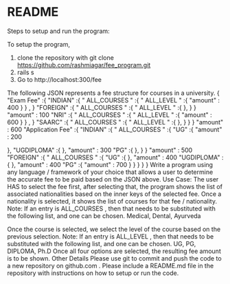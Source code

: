 # README

Steps to setup and run the program:

To setup the program, 
1. clone the repository with git clone https://github.com/rashmiagar/fee_program.git
2. rails s 
3. Go to http://localhost:300/fee






 The following JSON represents a fee structure for courses in a university.
{
"Exam Fee" :{  "INDIAN" :{
 " ALL_COURSES " :{  " ALL_LEVEL " :{
 "amount" : 400
}  } ,  }
 "FOREIGN" :{  " ALL_COURSES " :{
 " ALL_LEVEL " :{  }, }  }  "amount" : 100
 "NRI" :{  " ALL_COURSES " :{
 " ALL_LEVEL " :{  "amount" : 600 }
 } ,  }
 "SAARC" :{  " ALL_COURSES " :{
 " ALL_LEVEL " :{  }, }  }  }  "amount" : 600
 "Application Fee" :{  "INDIAN" :{
 " ALL_COURSES " :{  "UG" :{
 "amount" : 200
  
  },  "UG­DIPLOMA" :{  },  "amount" : 300
 "PG" :{
 }, }  }  "amount" : 500
 "FOREIGN" :{  " ALL_COURSES " :{
 "UG" :{
 },  "amount" : 400
 "UG­DIPLOMA" :{  },  "amount" : 400
 "PG" :{  "amount" : 700 }
}  }  }  }
Write a program using any language / framework of your choice that allows a user to determine the accurate fee to be paid based on the JSON above.
Use Case: The user  HAS to select the fee first, after selecting that, the program shows the list of associated nationalities based on the inner keys of the selected fee. Once a nationality is selected, it shows the list of courses for that fee / nationality.
Note: If an entry is  ALL_COURSES , then that needs to be substituted with the following list, and one can be chosen. Medical, Dental, Ayurveda
  
 Once the course is selected, we select the level of the course based on the previous selection.
Note: If an entry is  ALL_LEVEL , then that needs to be substituted with the following list, and one can be chosen. UG, PG, DIPLOMA, Ph.D
Once all four options are selected, the resulting fee amount is to be shown.
Other Details
Please use git to commit and push the code to a new repository on  github.com .
Please include a README.md file in the repository with instructions on how to setup or run the code.
  
